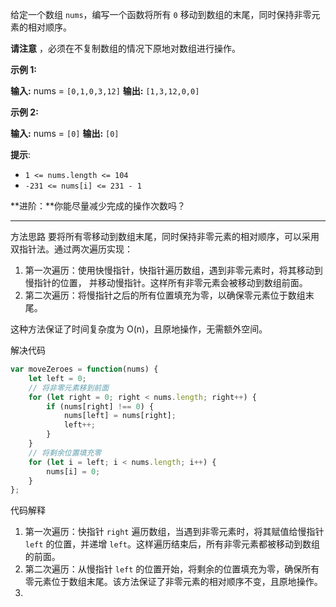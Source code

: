 给定一个数组 `nums`，编写一个函数将所有 `0` 移动到数组的末尾，同时保持非零元素的相对顺序。

**请注意** ，必须在不复制数组的情况下原地对数组进行操作。

**示例 1:**

**输入:** nums = `[0,1,0,3,12]`
**输出:** `[1,3,12,0,0]`

**示例 2:**

**输入:** nums = `[0]`
**输出:** `[0]`

**提示**:

- `1 <= nums.length <= 104`
- `-231 <= nums[i] <= 231 - 1`

**进阶：**你能尽量减少完成的操作次数吗？

---

方法思路
要将所有零移动到数组末尾，同时保持非零元素的相对顺序，可以采用双指针法。通过两次遍历实现：

1. 第一次遍历：使用快慢指针，快指针遍历数组，遇到非零元素时，将其移动到慢指针的位置， 并移动慢指针。这样所有非零元素会被移动到数组前面。
2. 第二次遍历：将慢指针之后的所有位置填充为零，以确保零元素位于数组末尾。

这种方法保证了时间复杂度为 O(n)，且原地操作，无需额外空间。

解决代码
```javascript
var moveZeroes = function(nums) {
    let left = 0;
    // 将非零元素移到前面
    for (let right = 0; right < nums.length; right++) {
        if (nums[right] !== 0) {
            nums[left] = nums[right];
            left++;
        }
    }
    // 将剩余位置填充零
    for (let i = left; i < nums.length; i++) {
        nums[i] = 0;
    }
};
```

代码解释
1. 第一次遍历：快指针 `right` 遍历数组，当遇到非零元素时，将其赋值给慢指针 `left` 的位置，并递增 `left`。这样遍历结束后，所有非零元素都被移动到数组的前面。
2. 第二次遍历：从慢指针 `left` 的位置开始，将剩余的位置填充为零，确保所有零元素位于数组末尾。该方法保证了非零元素的相对顺序不变，且原地操作。
3. 